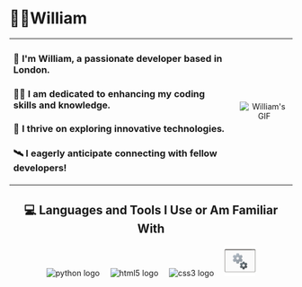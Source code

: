 

<h1 ><b>🧗🏻William</b></h1>
 



<table border="0" style="border-collapse: collapse; border: none;">
   <tr>
     <td style="border: none;">
       <h3>💯 I'm William, a passionate developer based in London.</h3>
       <h3>👨‍💻 I am dedicated to enhancing my coding skills and knowledge.</h3>
       <h3>🚀 I thrive on exploring innovative technologies.</h3>
       <h3>🛰 I eagerly anticipate connecting with fellow developers!</h3>
     </td>
     <td style="border: none; text-align: center; padding-left: 20px;">
       <div style="flex: 0 0 auto;">
         <img width="340" height="170" src="https://media1.tenor.com/m/5IW2P62ENCAAAAAd/sharingan-naruto.gif" alt="William's GIF" />
       </div>
     </td>
   </tr>
</table>




<h2 align="center">💻 Languages and Tools I Use or Am Familiar With</h2>

<div align="center">
  <img src="https://cdn.jsdelivr.net/gh/devicons/devicon/icons/python/python-original.svg" height="55" alt="python logo" />
  <img width="11" />
  <img src="https://cdn.jsdelivr.net/gh/devicons/devicon/icons/html5/html5-original.svg" height="55" alt="html5 logo" />
  <img width="11" />
  <img src="https://cdn.jsdelivr.net/gh/devicons/devicon/icons/css3/css3-original.svg" height="55" alt="css3 logo" />
  <img width="11" />
  <img src="https://raw.githubusercontent.com/github/explore/58ff7d84bcc6dff955c67ddba1f702c793dc670d/topics/batch-file/batch-file.png" height="55" alt="additional logo" />
</div>















